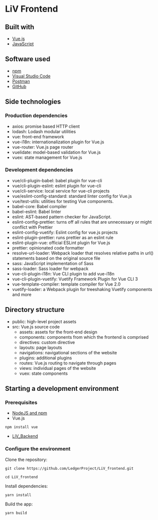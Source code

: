 # LiV Frontend

## Built with
* [Vue.js](https://vuejs.org/)
* [JavaScript](https://www.javascript.com/)
## Software used
* [npm](https://www.npmjs.com/)
* [Visual Studio Code](https://code.visualstudio.com/)
* [Postman](https://www.postman.com/)
* [GitHub](https://github.com/)
## Side technologies
### Production dependencies
* axios: promise based HTTP client
* lodash: Lodash modular utilities
* vue: front-end framework
* vue-i18n: internationalization plugin for Vue.js
* vue-router: Vue.js page router
* vuelidate: model-based validation for Vue.js
* vuex: state management for Vue.js
### Development dependencies
* vue/cli-plugin-babel: babel plugin for vue-cli
* vue/cli-plugin-eslint: eslint plugin for vue-cli
* vue/cli-service: local service for vue-cli projects
* vue/eslint-config-standard: standard linter config for Vue.js
* vue/test-utils: utilities for testing Vue components.
* babel-core: Babel compiler
* babel-eslint: Babel linter
* eslint: AST-based pattern checker for JavaScript.
* eslint-config-prettier: turns off all rules that are unnecessary or might conflict with Prettier
* eslint-config-vuetify: Eslint config for vue.js projects
* eslint-plugin-prettier: runs prettier as an eslint rule
* eslint-plugin-vue: official ESLint plugin for Vue.js
* prettier: opinionated code formatter
* resolve-url-loader: Webpack loader that resolves relative paths in url() statements based on the original source file
* sass: JavaScript implementation of Sass
* sass-loader: Sass loader for webpack
* vue-cli-plugin-i18n: Vue CLI plugin to add vue-i18n
* vue-cli-plugin-vuetify: Vuetify Framework Plugin for Vue CLI 3
* vue-template-compiler: template compiler for Vue 2.0
* vuetify-loader: a Webpack plugin for treeshaking Vuetify components and more
## Directory structure
* public: high-level project assets
* src: Vue.js source code
   * assets: assets for the front-end design
   * components: components from which the frontend is comprised
   * directives: custom directive
   * layouts: page layouts
   * navigations: navigational sections of the website
   * plugins: additional plugins
   * routes: Vue.js routing to navigate through pages
   * views: individual pages of the website
   * vuex: state components
## Starting a development environment
### Prerequisites
* [NodeJS and npm](https://nodejs.org/en/download/)
* Vue.js

`npm install vue`

* [LiV_Backend](https://github.com/LedgerProject/LiV_backend)
### Configure the environment
Clone the repository:

`git clone https://github.com/LedgerProject/LiV_frontend.git`

`cd LiV_frontend`

Install dependencies:

`yarn install`

Build the app:

`yarn build`
